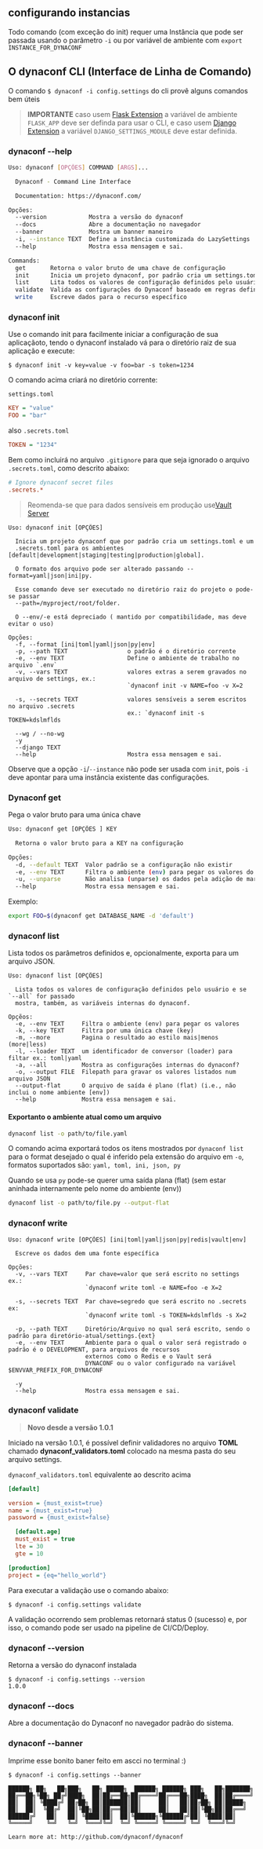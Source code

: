 

## configurando instancias

Todo comando (com exceção do init) requer uma Instância que pode ser passada usando o parâmetro `-i` ou por variável de ambiente com `export INSTANCE_FOR_DYNACONF`

## O dynaconf CLI (Interface de Linha de Comando)

O comando `$ dynaconf -i config.settings` do cli provê alguns comandos bem úteis

> **IMPORTANTE** caso usem [Flask Extension](/flask/) a variável de ambiente `FLASK_APP` deve ser definda para usar o CLI, e caso usem [Django Extension](/django/) a variável `DJANGO_SETTINGS_MODULE` deve estar definida.

### dynaconf --help

```bash
Uso: dynaconf [OPÇÕES] COMMAND [ARGS]...

  Dynaconf - Command Line Interface

  Documentation: https://dynaconf.com/

Opções:
  --version            Mostra a versão do dynaconf
  --docs               Abre a documentação no navegador
  --banner             Mostra um banner maneiro
  -i, --instance TEXT  Define a instância customizada do LazySettings
  --help               Mostra essa mensagem e sai.

Commands:
  get       Retorna o valor bruto de uma chave de configuração
  init      Inicia um projeto dynaconf, por padrão cria um settings.toml ...
  list      Lita todos os valores de configuração definidos pelo usuário se `--all` é passado ...
  validate  Valida as configurações do Dynaconf baseado em regras definidas em...
  write     Escreve dados para o recurso específico
```

### dynaconf init

Use o comando init para facilmente iniciar a configuração de sua aplicaçãoto, tendo o dynaconf instalado vá para o diretório raiz de sua aplicação e execute:

```
$ dynaconf init -v key=value -v foo=bar -s token=1234
```

O comando acima criará no diretório corrente:

`settings.toml`

```ini
KEY = "value"
FOO = "bar"
```

also `.secrets.toml`

```ini
TOKEN = "1234"
```

Bem como incluirá no arquivo `.gitignore` para que seja ignorado o arquivo `.secrets.toml`, como descrito abaixo:

```ini
# Ignore dynaconf secret files
.secrets.*
```

> Reomenda-se que para dados sensíveis em produção use[Vault Server](/secrets/)

```
Uso: dynaconf init [OPÇÕES]

  Inicia um projeto dynaconf que por padrão cria um settings.toml e um
  .secrets.toml para os ambientes [default|development|staging|testing|production|global].

  O formato dos arquivo pode ser alterado passando --format=yaml|json|ini|py.

  Esse comando deve ser executado no diretório raiz do projeto o pode-se passar 
  --path=/myproject/root/folder.

  O --env/-e está depreciado ( mantido por compatibilidade, mas deve evitar o uso) 

Opções:
  -f, --format [ini|toml|yaml|json|py|env]
  -p, --path TEXT                 o padrão é o diretório corrente
  -e, --env TEXT                  Define o ambiente de trabalho no arquivo `.env`
  -v, --vars TEXT                 valores extras a serem gravados no arquivo de settings, ex.:
                                  `dynaconf init -v NAME=foo -v X=2

  -s, --secrets TEXT              valores sensíveis a serem escritos no arquivo .secrets 
                                  ex.: `dynaconf init -s TOKEN=kdslmflds

  --wg / --no-wg
  -y
  --django TEXT
  --help                          Mostra essa mensagem e sai.
```

Observe que a opção `-i`/`--instance` não pode ser usada com `init`, pois `-i` deve apontar para uma instância existente das configurações.


### Dynaconf get

Pega o valor bruto para uma única chave

```bash
Uso: dynaconf get [OPÇÕES ] KEY

  Retorna o valor bruto para a KEY na configuração

Opções:
  -d, --default TEXT  Valor padrão se a configuração não existir
  -e, --env TEXT      Filtra o ambiente (env) para pegar os valores do ambiente especificado
  -u, --unparse       Não analisa (unparse) os dados pela adição de marcadores como: @none, @int etc..
  --help              Mostra essa mensagem e sai.
```

Exemplo:

```bash
export FOO=$(dynaconf get DATABASE_NAME -d 'default')
```


### dynaconf list

Lista todos os parâmetros definidos e, opcionalmente, exporta para um arquivo JSON.

```
Uso: dynaconf list [OPÇÕES]

  Lista todos os valores de configuração definidos pelo usuário e se `--all` for passado 
  mostra, também, as variáveis internas do dynaconf.

Opçẽos:
  -e, --env TEXT     Filtra o ambiente (env) para pegar os valores
  -k, --key TEXT     Filtra por uma única chave (key)
  -m, --more         Pagina o resultado ao estilo mais|menos (more|less)
  -l, --loader TEXT  um identificador de conversor (loader) para filtar ex.: toml|yaml
  -a, --all          Mostra as configurações internas do dynaconf? 
  -o, --output FILE  Filepath para gravar os valores listados num arquivo JSON
  --output-flat      O arquivo de saída é plano (flat) (i.e., não inclui o nome ambiente [env])
  --help             Mostra essa mensagem e sai.
```

#### Exportanto o ambiente atual como um arquivo

```bash
dynaconf list -o path/to/file.yaml
```

O comando acima exportará todos os itens mostrados por `dynaconf list` para o format desejado o qual é inferido pela extensão do arquivo em `-o`, formatos suportados são: `yaml, toml, ini, json, py` 

Quando se usa `py` pode-se querer uma saída plana (flat) (sem estar aninhada internamente pelo nome do ambiente (env))

```bash
dynaconf list -o path/to/file.py --output-flat
```

### dynaconf write

```
Uso: dynaconf write [OPÇÕES] [ini|toml|yaml|json|py|redis|vault|env]

  Escreve os dados dem uma fonte específica

Opções:
  -v, --vars TEXT     Par chave=valor que será escrito no settings ex.: 
                      `dynaconf write toml -e NAME=foo -e X=2

  -s, --secrets TEXT  Par chave=segredo que será escrito no .secrets ex:
                      `dynaconf write toml -s TOKEN=kdslmflds -s X=2

  -p, --path TEXT     Diretório/Arquivo no qual será escrito, sendo o padrão para diretório-atual/settings.{ext}
  -e, --env TEXT      Ambiente para o qual o valor será registrado o padrão é o DEVELOPMENT, para arquivos de recursos
                      externos como o Redis e o Vault será
                      DYNACONF ou o valor configurado na variável $ENVVAR_PREFIX_FOR_DYNACONF

  -y
  --help              Mostra essa mensagem e sai.
```

### dynaconf validate

> **Novo desde a versão 1.0.1**

Iniciado na versão 1.0.1, é possível definir validadores no arquivo **TOML** chamado **dynaconf_validators.toml** colocado na mesma pasta do seu arquivo settings.

`dynaconf_validators.toml` equivalente ao descrito acima

```ini
[default]

version = {must_exist=true}
name = {must_exist=true}
password = {must_exist=false}

  [default.age]
  must_exist = true
  lte = 30
  gte = 10

[production]
project = {eq="hello_world"}
```

Para executar a validação use o comando abaixo:

```
$ dynaconf -i config.settings validate
```

A validação ocorrendo sem problemas retornará status 0 (sucesso) e, por isso, o comando pode ser usado na pipeline de CI/CD/Deploy.

### dynaconf --version

Retorna a versão do dynaconf instalada

```
$ dynaconf -i config.settings --version
1.0.0
```

### dynaconf --docs

Abre a documentação do Dynaconf no navegador padrão do sistema.


### dynaconf --banner

Imprime esse bonito baner feito em ascci no terminal :)

```
$ dynaconf -i config.settings --banner

██████╗ ██╗   ██╗███╗   ██╗ █████╗  ██████╗ ██████╗ ███╗   ██╗███████╗
██╔══██╗╚██╗ ██╔╝████╗  ██║██╔══██╗██╔════╝██╔═══██╗████╗  ██║██╔════╝
██║  ██║ ╚████╔╝ ██╔██╗ ██║███████║██║     ██║   ██║██╔██╗ ██║█████╗
██║  ██║  ╚██╔╝  ██║╚██╗██║██╔══██║██║     ██║   ██║██║╚██╗██║██╔══╝
██████╔╝   ██║   ██║ ╚████║██║  ██║╚██████╗╚██████╔╝██║ ╚████║██║
╚═════╝    ╚═╝   ╚═╝  ╚═══╝╚═╝  ╚═╝ ╚═════╝ ╚═════╝ ╚═╝  ╚═══╝╚═╝

Learn more at: http://github.com/dynaconf/dynaconf
```

